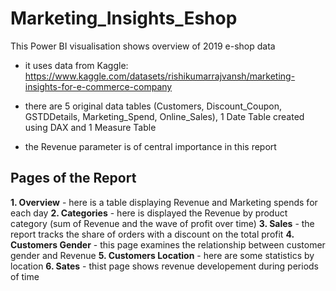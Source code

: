 # Marketing_Insights_Eshop
This Power BI visualisation shows overview of 2019 e-shop data

- it uses data from Kaggle: https://www.kaggle.com/datasets/rishikumarrajvansh/marketing-insights-for-e-commerce-company

- there are 5 original data tables (Customers, Discount_Coupon, GSTDDetails, Marketing_Spend, Online_Sales), 1 Date Table created using DAX and  1 Measure Table

- the Revenue parameter is of central importance in this report

## Pages of the Report
**1. Overview** - here is a table displaying Revenue and Marketing spends for each day 
**2. Categories** - here is displayed the Revenue by product category (sum of Revenue and the wave of profit over time)
**3. Sales** - the report tracks the share of orders with a discount on the total profit
**4. Customers Gender** - this page examines the relationship between customer gender and Revenue
**5. Customers Location** - here are some statistics by location
**6. Sates** - thist page shows revenue developement during periods of time
